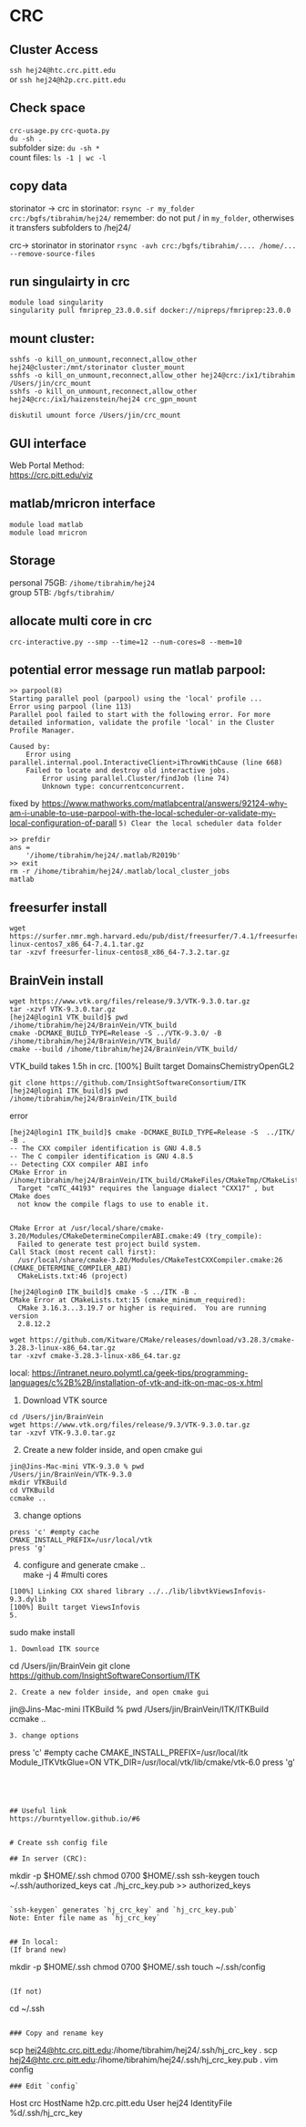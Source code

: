 # CRC
## Cluster Access 
`ssh hej24@htc.crc.pitt.edu`  
or `ssh hej24@h2p.crc.pitt.edu`

## Check space
`crc-usage.py` 
`crc-quota.py`  
`du -sh .`     
subfolder size: `du -sh *`    
count files: `ls -1 | wc -l`

## copy data
storinator -> crc
in storinator:
`rsync -r my_folder crc:/bgfs/tibrahim/hej24/`
remember: do not put / in `my_folder`, otherwises it transfers subfolders to /hej24/

crc-> storinator
in storinator
`rsync -avh crc:/bgfs/tibrahim/.... /home/... --remove-source-files`

## run singulairty in crc
`module load singularity`     
`singularity pull fmriprep_23.0.0.sif docker://nipreps/fmriprep:23.0.0`

## mount cluster:    
`sshfs -o kill_on_unmount,reconnect,allow_other hej24@cluster:/mnt/storinator cluster_mount`   
`sshfs -o kill_on_unmount,reconnect,allow_other hej24@crc:/ix1/tibrahim /Users/jin/crc_mount`   
`sshfs -o kill_on_unmount,reconnect,allow_other hej24@crc:/ix1/haizenstein/hej24 crc_gpn_mount`

`diskutil umount force /Users/jin/crc_mount`   

## GUI interface
Web Portal Method:  
https://crc.pitt.edu/viz

## matlab/mricron interface
`module load matlab`  
`module load mricron`  

## Storage
personal 75GB: `/ihome/tibrahim/hej24`  
group 5TB: `/bgfs/tibrahim/`

## allocate multi core in crc
`crc-interactive.py --smp --time=12 --num-cores=8 --mem=10`    

## potential error message run matlab parpool: 
```
>> parpool(8)
Starting parallel pool (parpool) using the 'local' profile ...
Error using parpool (line 113)
Parallel pool failed to start with the following error. For more detailed information, validate the profile 'local' in the Cluster
Profile Manager.

Caused by:
    Error using parallel.internal.pool.InteractiveClient>iThrowWithCause (line 668)
    Failed to locate and destroy old interactive jobs.
        Error using parallel.Cluster/findJob (line 74)
        Unknown type: concurrentconcurrent.
```
fixed by https://www.mathworks.com/matlabcentral/answers/92124-why-am-i-unable-to-use-parpool-with-the-local-scheduler-or-validate-my-local-configuration-of-parall `5) Clear the local scheduler data folder`
```
>> prefdir
ans =
    '/ihome/tibrahim/hej24/.matlab/R2019b'
>> exit
rm -r /ihome/tibrahim/hej24/.matlab/local_cluster_jobs
matlab
```

## freesurfer install
```
wget https://surfer.nmr.mgh.harvard.edu/pub/dist/freesurfer/7.4.1/freesurfer-linux-centos7_x86_64-7.4.1.tar.gz
tar -xzvf freesurfer-linux-centos8_x86_64-7.3.2.tar.gz
```
## BrainVein install
```
wget https://www.vtk.org/files/release/9.3/VTK-9.3.0.tar.gz
tar -xzvf VTK-9.3.0.tar.gz
[hej24@login1 VTK_build]$ pwd
/ihome/tibrahim/hej24/BrainVein/VTK_build
cmake -DCMAKE_BUILD_TYPE=Release -S ../VTK-9.3.0/ -B /ihome/tibrahim/hej24/BrainVein/VTK_build/
cmake --build /ihome/tibrahim/hej24/BrainVein/VTK_build/
```
VTK_build takes 1.5h in crc. 
[100%] Built target DomainsChemistryOpenGL2 

```
git clone https://github.com/InsightSoftwareConsortium/ITK
[hej24@login1 ITK_build]$ pwd
/ihome/tibrahim/hej24/BrainVein/ITK_build
```
error
```
[hej24@login1 ITK_build]$ cmake -DCMAKE_BUILD_TYPE=Release -S  ../ITK/ -B .
-- The CXX compiler identification is GNU 4.8.5
-- The C compiler identification is GNU 4.8.5
-- Detecting CXX compiler ABI info
CMake Error in /ihome/tibrahim/hej24/BrainVein/ITK_build/CMakeFiles/CMakeTmp/CMakeLists.txt:
  Target "cmTC_44193" requires the language dialect "CXX17" , but CMake does
  not know the compile flags to use to enable it.


CMake Error at /usr/local/share/cmake-3.20/Modules/CMakeDetermineCompilerABI.cmake:49 (try_compile):
  Failed to generate test project build system.
Call Stack (most recent call first):
  /usr/local/share/cmake-3.20/Modules/CMakeTestCXXCompiler.cmake:26 (CMAKE_DETERMINE_COMPILER_ABI)
  CMakeLists.txt:46 (project)

[hej24@login0 ITK_build]$ cmake -S ../ITK -B .
CMake Error at CMakeLists.txt:15 (cmake_minimum_required):
  CMake 3.16.3...3.19.7 or higher is required.  You are running version
  2.8.12.2
```

```
wget https://github.com/Kitware/CMake/releases/download/v3.28.3/cmake-3.28.3-linux-x86_64.tar.gz
tar -xzvf cmake-3.28.3-linux-x86_64.tar.gz
```

local: https://intranet.neuro.polymtl.ca/geek-tips/programming-languages/c%2B%2B/installation-of-vtk-and-itk-on-mac-os-x.html

1. Download VTK source
```
cd /Users/jin/BrainVein
wget https://www.vtk.org/files/release/9.3/VTK-9.3.0.tar.gz
tar -xzvf VTK-9.3.0.tar.gz
```
2. Create a new folder inside, and open cmake gui
```
jin@Jins-Mac-mini VTK-9.3.0 % pwd
/Users/jin/BrainVein/VTK-9.3.0
mkdir VTKBuild
cd VTKBuild
ccmake ..
```
3. change options
```
press 'c' #empty cache
CMAKE_INSTALL_PREFIX=/usr/local/vtk
press 'g'
```
4. configure and generate 
cmake ..  
make -j 4 #multi cores
```
[100%] Linking CXX shared library ../../lib/libvtkViewsInfovis-9.3.dylib
[100%] Built target ViewsInfovis
5.
```
sudo make install
```
1. Download ITK source
```
cd /Users/jin/BrainVein
git clone https://github.com/InsightSoftwareConsortium/ITK
```
2. Create a new folder inside, and open cmake gui
```
jin@Jins-Mac-mini ITKBuild % pwd
/Users/jin/BrainVein/ITK/ITKBuild
ccmake ..
```
3. change options
```
press 'c' #empty cache
CMAKE_INSTALL_PREFIX=/usr/local/itk
Module_ITKVtkGlue=ON
VTK_DIR=/usr/local/vtk/lib/cmake/vtk-6.0
press 'g'
```




## Useful link
https://burntyellow.github.io/#6 


# Create ssh config file

## In server (CRC): 
```
mkdir -p $HOME/.ssh 
chmod 0700 $HOME/.ssh
ssh-keygen
touch ~/.ssh/authorized_keys
cat ./hj_crc_key.pub >> authorized_keys 
```

`ssh-keygen` generates `hj_crc_key` and `hj_crc_key.pub`
Note: Enter file name as `hj_crc_key`


## In local: 
(If brand new)
```
mkdir -p $HOME/.ssh 
chmod 0700 $HOME/.ssh
touch ~/.ssh/config
```

(If not)
```
cd ~/.ssh
``` 

### Copy and rename key
```
scp hej24@htc.crc.pitt.edu:/ihome/tibrahim/hej24/.ssh/hj_crc_key . 
scp hej24@htc.crc.pitt.edu:/ihome/tibrahim/hej24/.ssh/hj_crc_key.pub . 
vim config 
```
### Edit `config`
```
Host crc
   HostName h2p.crc.pitt.edu
   User hej24
   IdentityFile %d/.ssh/hj_crc_key
```
